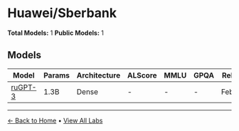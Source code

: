 # Huawei/Sberbank

**Total Models:** 1
**Public Models:** 1

## Models

| Model | Params | Architecture | ALScore | MMLU | GPQA | Released | Status |
|-------|--------|--------------|---------|------|------|----------|--------|
| [ruGPT-3](../models/huaweisberbank/rugpt-3.md) | 1.3B | Dense | - | - | - | Feb/2021 | 🟢 |

---

[← Back to Home](../README.md) • [View All Labs](../labs/)
